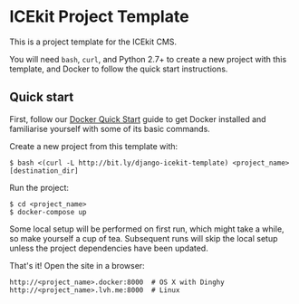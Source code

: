 # ICEkit Project Template

This is a project template for the ICEkit CMS.

You will need `bash`, `curl`, and Python 2.7+ to create a new project with this
template, and Docker to follow the quick start instructions.

## Quick start

First, follow our [Docker Quick Start][docker-quick-start] guide to get Docker
installed and familiarise yourself with some of its basic commands.

Create a new project from this template with:

    $ bash <(curl -L http://bit.ly/django-icekit-template) <project_name> [destination_dir]

Run the project:

    $ cd <project_name>
    $ docker-compose up

Some local setup will be performed on first run, which might take a while, so
make yourself a cup of tea. Subsequent runs will skip the local setup unless
the project dependencies have been updated.

That's it! Open the site in a browser:

    http://<project_name>.docker:8000  # OS X with Dinghy
    http://<project_name>.lvh.me:8000  # Linux

[docker-quick-start]: https://github.com/ixc/django-icekit/blob/feature/demo/docs/docker-quick-start.md
